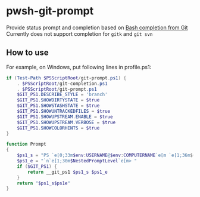 # pwsh-git-prompt
Provide status prompt and completion based on [Bash completion from Git](
https://github.com/git/git/tree/master/contrib/completion
)\
Currently does not support completion for `gitk` and `git svn`

## How to use
For example, on Windows, put following lines in profile.ps1:
```powershell
if (Test-Path $PSScriptRoot/git-prompt.ps1) {
	. $PSScriptRoot/git-completion.ps1
	. $PSScriptRoot/git-prompt.ps1
	$GIT_PS1.DESCRIBE_STYLE = 'branch'
	$GIT_PS1.SHOWDIRTYSTATE = $true
	$GIT_PS1.SHOWSTASHSTATE = $true
	$GIT_PS1.SHOWUNTRACKEDFILES = $true
	$GIT_PS1.SHOWUPSTREAM.ENABLE = $true
	$GIT_PS1.SHOWUPSTREAM.VERBOSE = $true
	$GIT_PS1.SHOWCOLORHINTS = $true
}

function Prompt
{
	$ps1_s = "PS `e[0;33m$env:USERNAME@$env:COMPUTERNAME`e[m `e[1;36m$($PWD.Path.Replace($HOME, '~'))`e[m"
	$ps1_e = "`n`e[1;30m$NestedPromptLevel`e[m> "
	if ($GIT_PS1) {
		return __git_ps1 $ps1_s $ps1_e
	}
	return "$ps1_s$ps1e"
}
```
